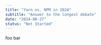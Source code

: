 ```yaml
---
title: "Yarn vs. NPM in 2024"
subtitle: "Answer to the longest debate"
date: "2024-08-27"
status: "Not Started"
---
```


foo bar
